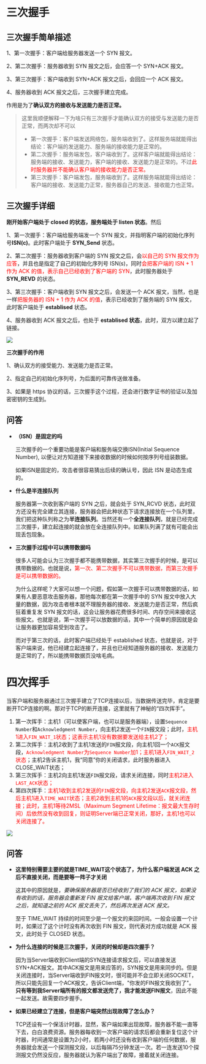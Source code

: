 # 三次握手

## 三次握手简单描述

1、第一次握手：客户端给服务器发送一个 SYN 报文。

2、第二次握手：服务器收到 SYN 报文之后，会应答一个 SYN+ACK 报文。

3、第三次握手：客户端收到 SYN+ACK 报文之后，会回应一个 ACK 报文。

4、服务器收到 ACK 报文之后，三次握手建立完成。

作用是为了**确认双方的接收与发送能力是否正常。**

> 这里我顺便解释一下为啥只有三次握手才能确认双方的接受与发送能力是否正常，而两次却不可以
>
> *  第一次握手：客户端发送网络包，服务端收到了。这样服务端就能得出结论：客户端的发送能力、服务端的接收能力是正常的。 
> * 第二次握手：服务端发包，客户端收到了。这样客户端就能得出结论：服务端的接收、发送能力，客户端的接收、发送能力是正常的。不过<font color=red>此时服务器并不能确认客户端的接收能力是否正常。</font>
> * 第三次握手：客户端发包，服务端收到了。这样服务端就能得出结论：客户端的接收、发送能力正常，服务器自己的发送、接收能力也正常。

## 三次握手详细

**刚开始客户端处于 closed 的状态，服务端处于 listen 状态**。然后

1、第一次握手：客户端给服务端发一个 SYN 报文，并指明客户端的初始化序列号**ISN(c)**。此时客户端处于 **SYN_Send** 状态。

2、第二次握手：服务器收到客户端的 SYN 报文之后，会<font color=red>以自己的 SYN 报文作为应答</font>，并且也是指定了自己的初始化序列号 ISN(s)，同时<font color=red>会把客户端的 ISN + 1 作为 ACK 的值，表示自己已经收到了客户端的 SYN</font>，此时服务器处于 **SYN_REVD** 的状态。

3、第三次握手：客户端收到 SYN 报文之后，会发送一个 ACK 报文，当然，也是一样<font color=red>把服务器的 ISN + 1 作为 ACK 的值</font>，表示已经收到了服务端的 SYN 报文，此时客户端处于 **establised** 状态。

4、服务器收到 ACK 报文之后，也处于 **establised 状态**，此时，双方以建立起了链接。

![](D:\Work\TyporaNotes\note\面试题\pict\三次握手.jpg)

**三次握手的作用**

1、确认双方的接受能力、发送能力是否正常。

2、指定自己的初始化序列号，为后面的可靠传送做准备。

3、如果是 https 协议的话，三次握手这个过程，还会进行数字证书的验证以及加密密钥的生成到。

## 问答

* **（ISN）是固定的吗**

  三次握手的一个重要功能是客户端和服务端交换ISN(Initial Sequence Number), 以便让对方知道接下来接收数据的时候如何按序列号组装数据。

  如果ISN是固定的，攻击者很容易猜出后续的确认号，因此 ISN 是动态生成的。

* **什么是半连接队列**

  服务器第一次收到客户端的 SYN 之后，就会处于 SYN_RCVD 状态，此时双方还没有完全建立其连接，服务器会把此种状态下请求连接放在一个队列里，我们把这种队列称之为**半连接队列**。当然还有一个**全连接队列**，就是已经完成三次握手，建立起连接的就会放在全连接队列中。如果队列满了就有可能会出现丢包现象。

* **三次握手过程中可以携带数据吗**

  很多人可能会认为三次握手都不能携带数据，其实第三次握手的时候，是可以携带数据的。也就是说，<font color=red>第一次、第二次握手不可以携带数据，而第三次握手是可以携带数据的。</font>

  为什么这样呢？大家可以想一个问题，假如第一次握手可以携带数据的话，如果有人要恶意攻击服务器，那他每次都在第一次握手中的 SYN 报文中放入大量的数据，因为攻击者根本就不理服务器的接收、发送能力是否正常，然后疯狂着重复发 SYN 报文的话，这会让服务器花费很多时间、内存空间来接收这些报文。也就是说，第一次握手可以放数据的话，其中一个简单的原因就是会让服务器更加容易受到攻击了。

  而对于第三次的话，此时客户端已经处于 established 状态，也就是说，对于客户端来说，他已经建立起连接了，并且也已经知道服务器的接收、发送能力是正常的了，所以能携带数据页没啥毛病。

# 四次挥手

当客户端和服务器通过三次握手建立了TCP连接以后，当数据传送完毕，肯定是要断开TCP连接的啊。那对于TCP的断开连接，这里就有了神秘的“四次挥手”。

1. 第一次挥手：主机1（可以使客户端，也可以是服务器端），设置`Sequence Number`和`Acknowledgment Number`，向主机2发送一个`FIN`报文段；此时，<font color=red>主机1进入`FIN_WAIT_1`状态；这表示主机1没有数据要发送给主机2了；</font>
2. 第二次挥手：主机2收到了主机1发送的`FIN`报文段，向主机1回一个`ACK`报文段，<font color=red>`Acknowledgment Number`为`Sequence Number`加1；主机1进入`FIN_WAIT_2`状态</font>；主机2告诉主机1，我“同意”你的关闭请求，此时服务器进入CLOSE_WAIT状态；
3. 第三次挥手：主机2向主机1发送`FIN`报文段，请求关闭连接，同时<font color=red>主机2进入`LAST_ACK`状态；</font>
4. 第四次挥手：<font color=red>主机1收到主机2发送的`FIN`报文段，向主机2发送`ACK`报文段，然后主机1进入`TIME_WAIT`状态；主机2收到主机1的`ACK`报文段以后，就关闭连接；此时，主机1等待2MSL（Maximum Segment Lifetime：报文最大生存时间）后依然没有收到回复，则证明Server端已正常关闭，那好，主机1也可以关闭连接了。</font>

![](D:\Work\TyporaNotes\note\面试题\pict\四次挥手.jpg)

## 问答

* **这里特别需要主要的就是TIME_WAIT这个状态了，为什么客户端发送 ACK 之后不直接关闭，而是要等一阵子才关闭**

  这其中的原因就是，*要确保服务器是否已经收到了我们的 ACK 报文，如果没有收到的话，服务器会重新发 FIN 报文给客户端，客户端再次收到 FIN 报文之后，就知道之前的 ACK 报文丢失了，然后再次发送 ACK 报文。*

  至于 TIME_WAIT 持续的时间至少是一个报文的来回时间。一般会设置一个计时，如果过了这个计时没有再次收到 FIN 报文，则代表对方成功就是 ACK 报文，此时处于 CLOSED 状态。

* **为什么连接的时候是三次握手，关闭的时候却是四次握手？**

  因为当Server端收到Client端的SYN连接请求报文后，可以直接发送SYN+ACK报文。其中ACK报文是用来应答的，SYN报文是用来同步的。但是关闭连接时，当Server端收到FIN报文时，很可能并不会立即关闭SOCKET，所以只能先回复一个ACK报文，告诉Client端，"你发的FIN报文我收到了"。**只有等到我Server端所有的报文都发送完了，我才能发送FIN报文**，因此不能一起发送。故需要四步握手。

* **如果已经建立了连接，但是客户端突然出现故障了怎么办？**

  TCP还设有一个保活计时器，显然，客户端如果出现故障，服务器不能一直等下去，白白浪费资源。服务器每收到一次客户端的请求后都会重新复位这个计时器，时间通常是设置为2小时，若两小时还没有收到客户端的任何数据，服务器就会发送一个探测报文段，以后每隔75分钟发送一次。若一连发送10个探测报文仍然没反应，服务器就认为客户端出了故障，接着就关闭连接。

  


